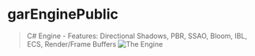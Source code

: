 # garEnginePublic
> C# Engine - Features: Directional Shadows, PBR, SSAO, Bloom, IBL, ECS, Render/Frame Buffers
![The Engine](https://media.discordapp.net/attachments/865589653066219523/941507689345875968/unknown.png)
